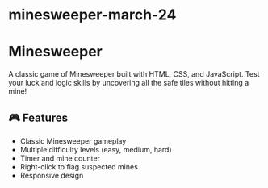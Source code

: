 # minesweeper-march-24
# Minesweeper

A classic game of Minesweeper built with HTML, CSS, and JavaScript. Test your luck and logic skills by uncovering all the safe tiles without hitting a mine!

## 🎮 Features

- Classic Minesweeper gameplay
- Multiple difficulty levels (easy, medium, hard)
- Timer and mine counter
- Right-click to flag suspected mines
- Responsive design
